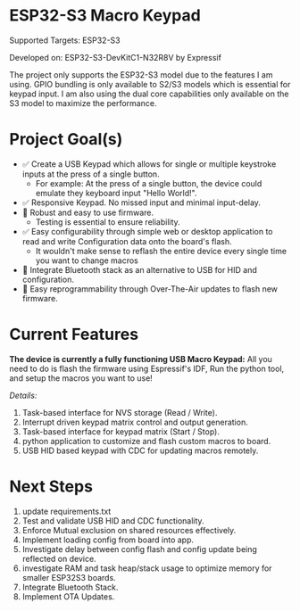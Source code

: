 # ESP32-S3 Macro Keypad
Supported Targets:  ESP32-S3

Developed on: ESP32-S3-DevKitC1-N32R8V by Expressif

The project only supports the ESP32-S3 model due to the features I am using. GPIO bundling is only available to S2/S3 models which is essential for keypad input. I am also using the dual core capabilities only available on the S3 model to maximize the performance.

# Project Goal(s)

- :white_check_mark: Create a USB Keypad which allows for single or multiple keystroke inputs at the press of a single button.
    - For example: At the press of a single button, the device could emulate they keyboard input "Hello World!".
- :white_check_mark: Responsive Keypad. No missed input and minimal input-delay.
- :white_square_button: Robust and easy to use firmware.
    - Testing is essential to ensure reliability.
- :white_check_mark: Easy configurability through simple web or desktop application to read and write Configuration data onto the board's flash.
    - It wouldn't make sense to reflash the entire device every single time you want to change macros
- :white_square_button: Integrate Bluetooth stack as an alternative to USB for HID and configuration.
- :white_square_button: Easy reprogrammability through Over-The-Air updates to flash new firmware.

# Current Features
**The device is currently a fully functioning USB Macro Keypad:** All you need to do is flash the firmware using Espressif's IDF, Run the python tool, and setup the macros you want to use!

*Details:*
1) Task-based interface for NVS storage (Read / Write).
2) Interrupt driven keypad matrix control and output generation.
3) Task-based interface for keypad matrix (Start / Stop).
4) python application to customize and flash custom macros to board.
5) USB HID based keypad with CDC for updating macros remotely.

# Next Steps

1) update requirements.txt
2) Test and validate USB HID and CDC functionality.
3) Enforce Mutual exclusion on shared resources effectively.
4) Implement loading config from board into app.
5) Investigate delay between config flash and config update being reflected on device.
6) investigate RAM and task heap/stack usage to optimize memory for smaller ESP32S3 boards.
7) Integrate Bluetooth Stack.
8) Implement OTA Updates.
